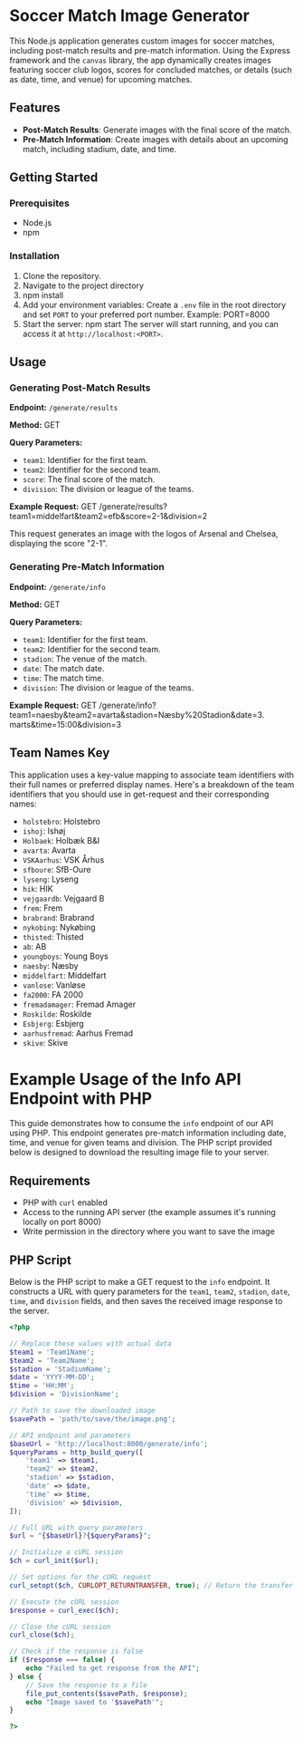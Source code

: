 # Soccer Match Image Generator

This Node.js application generates custom images for soccer matches, including post-match results and pre-match information. Using the Express framework and the `canvas` library, the app dynamically creates images featuring soccer club logos, scores for concluded matches, or details (such as date, time, and venue) for upcoming matches.

## Features

- **Post-Match Results**: Generate images with the final score of the match.
- **Pre-Match Information**: Create images with details about an upcoming match, including stadium, date, and time.

## Getting Started

### Prerequisites

- Node.js
- npm

### Installation

1. Clone the repository.
2. Navigate to the project directory
3. npm install
4. Add your environment variables:
Create a `.env` file in the root directory and set `PORT` to your preferred port number. Example:
PORT=8000
5. Start the server:
npm start
The server will start running, and you can access it at `http://localhost:<PORT>`.


## Usage

### Generating Post-Match Results

**Endpoint:** `/generate/results`

**Method:** GET

**Query Parameters:**

- `team1`: Identifier for the first team.
- `team2`: Identifier for the second team.
- `score`: The final score of the match.
- `division`: The division or league of the teams.

**Example Request:**
GET /generate/results?team1=middelfart&team2=efb&score=2-1&division=2

This request generates an image with the logos of Arsenal and Chelsea, displaying the score "2-1".

### Generating Pre-Match Information

**Endpoint:** `/generate/info`

**Method:** GET

**Query Parameters:**

- `team1`: Identifier for the first team.
- `team2`: Identifier for the second team.
- `stadion`: The venue of the match.
- `date`: The match date.
- `time`: The match time.
- `division`: The division or league of the teams.

**Example Request:**
GET /generate/info?team1=naesby&team2=avarta&stadion=Næsby%20Stadion&date=3. marts&time=15:00&division=3

## Team Names Key

This application uses a key-value mapping to associate team identifiers with their full names or preferred display names. Here's a breakdown of the team identifiers that you should use in get-request and their corresponding names:

- `holstebro`: Holstebro
- `ishoj`: Ishøj
- `Holbaek`: Holbæk B&I
- `avarta`: Avarta
- `VSKAarhus`: VSK Århus
- `sfboure`: SfB-Oure
- `lyseng`: Lyseng
- `hik`: HIK
- `vejgaardb`: Vejgaard B
- `frem`: Frem
- `brabrand`: Brabrand
- `nykobing`: Nykøbing
- `thisted`: Thisted
- `ab`: AB
- `youngboys`: Young Boys
- `naesby`: Næsby
- `middelfart`: Middelfart
- `vanlose`: Vanløse
- `fa2000`: FA 2000
- `fremadamager`: Fremad Amager
- `Roskilde`: Roskilde
- `Esbjerg`: Esbjerg
- `aarhusfremad`: Aarhus Fremad
- `skive`: Skive

# Example Usage of the Info API Endpoint with PHP

This guide demonstrates how to consume the `info` endpoint of our API using PHP. This endpoint generates pre-match information including date, time, and venue for given teams and division. The PHP script provided below is designed to download the resulting image file to your server.

## Requirements

- PHP with `curl` enabled
- Access to the running API server (the example assumes it's running locally on port 8000)
- Write permission in the directory where you want to save the image

## PHP Script

Below is the PHP script to make a GET request to the `info` endpoint. It constructs a URL with query parameters for the `team1`, `team2`, `stadion`, `date`, `time`, and `division` fields, and then saves the received image response to the server.

```php
<?php

// Replace these values with actual data
$team1 = 'Team1Name';
$team2 = 'Team2Name';
$stadion = 'StadiumName';
$date = 'YYYY-MM-DD';
$time = 'HH:MM';
$division = 'DivisionName';

// Path to save the downloaded image
$savePath = 'path/to/save/the/image.png';

// API endpoint and parameters
$baseUrl = 'http://localhost:8000/generate/info';
$queryParams = http_build_query([
    'team1' => $team1,
    'team2' => $team2,
    'stadion' => $stadion,
    'date' => $date,
    'time' => $time,
    'division' => $division,
]);

// Full URL with query parameters
$url = "{$baseUrl}?{$queryParams}";

// Initialize a cURL session
$ch = curl_init($url);

// Set options for the cURL request
curl_setopt($ch, CURLOPT_RETURNTRANSFER, true); // Return the transfer as a string of the return value of curl_exec() instead of outputting it directly

// Execute the cURL session
$response = curl_exec($ch);

// Close the cURL session
curl_close($ch);

// Check if the response is false
if ($response === false) {
    echo "Failed to get response from the API";
} else {
    // Save the response to a file
    file_put_contents($savePath, $response);
    echo "Image saved to '$savePath'";
}

?>